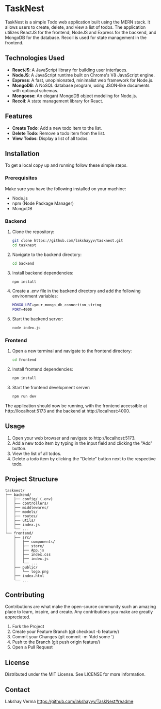 # TaskNest

TaskNest is a simple Todo web application built using the MERN stack. It allows users to create, delete, and view a list of todos. The application utilizes ReactJS for the frontend, NodeJS and Express for the backend, and MongoDB for the database. Recoil is used for state management in the frontend.

## Technologies Used

- **ReactJS**: A JavaScript library for building user interfaces.
- **NodeJS**: A JavaScript runtime built on Chrome's V8 JavaScript engine.
- **Express**: A fast, unopinionated, minimalist web framework for Node.js.
- **MongoDB**: A NoSQL database program, using JSON-like documents with optional schemas.
- **Mongoose**: An elegant MongoDB object modeling for Node.js.
- **Recoil**: A state management library for React.

## Features

- **Create Todo**: Add a new todo item to the list.
- **Delete Todo**: Remove a todo item from the list.
- **View Todos**: Display a list of all todos.

## Installation

To get a local copy up and running follow these simple steps.

### Prerequisites

Make sure you have the following installed on your machine:

- Node.js
- npm (Node Package Manager)
- MongoDB

### Backend

1. Clone the repository:
   
   ```sh
   git clone https://github.com/lakshayyv/tasknest.git
   cd tasknest
   
3. Navigate to the backend directory:
   
   ```sh
   cd backend

5. Install backend dependencies:
   
   ```sh
   npm install

7. Create a .env file in the backend directory and add the following environment variables:
   
    ```sh
    MONGO_URI=your_mongo_db_connection_string
    PORT=4000

9. Start the backend server:
    
    ```sh
    node index.js

### Frontend

1. Open a new terminal and navigate to the frontend directory:

   ```sh
   cd frontend

2. Install frontend dependencies:
   
    ```sh
    npm install

3. Start the frontend development server:

    ```sh
    npm run dev

The application should now be running, with the frontend accessible at http://localhost:5173 and the backend at http://localhost:4000.

## Usage

1. Open your web browser and navigate to http://localhost:5173.
2. Add a new todo item by typing in the input field and clicking the "Add" button.
3. View the list of all todos.
4. Delete a todo item by clicking the "Delete" button next to the respective todo.

## Project Structure

    tasknest/
    ├── backend/
    │   ├── config/ (.env)
    │   ├── controllers/
    │   ├── middlewares/
    │   ├── models/
    │   ├── routes/
    │   ├── utils/
    │   ├── index.js
    │   └── ...
    └── frontend/
        ├── src/
        │   ├── components/
        │   ├── store/
        │   ├── App.js
        │   ├── index.css
        │   ├── index.js
        │   └── ...
        ├── public/
        │   └── logo.png
        ├── index.html
        └── ...

## Contributing
Contributions are what make the open-source community such an amazing place to learn, inspire, and create. Any contributions you make are greatly appreciated.

1. Fork the Project
2. Create your Feature Branch (git checkout -b feature/<feature-name>)
3. Commit your Changes (git commit -m 'Add some <feature-name>')
4. Push to the Branch (git push origin feature/<feature-name>)
5. Open a Pull Request

## License
Distributed under the MIT License. See LICENSE for more information.

## Contact
Lakshay Verma
https://github.com/lakshayyv/TaskNest#readme
